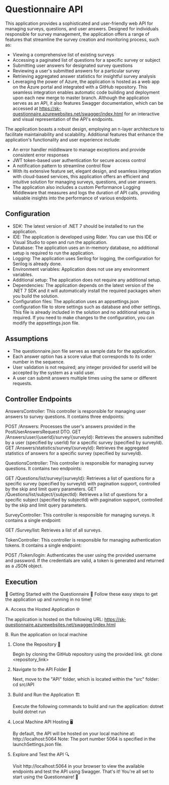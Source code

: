 # Questionnaire API
This application provides a sophisticated and user-friendly web API for managing surveys, questions, and user answers. Designed for individuals responsible for survey management, the application offers a range of features that streamline the survey creation and monitoring process, such as:

- Viewing a comprehensive list of existing surveys
- Accessing a paginated list of questions for a specific survey or subject
- Submitting user answers for designated survey questions
- Reviewing a user's submitted answers for a particular survey
- Retrieving aggregated answer statistics for insightful survey analysis
- Leveraging the power of Azure, the application is hosted as a web app on the Azure portal and integrated with a GitHub repository. This seamless integration enables automatic code building and deployment upon each new merge to master branch. Although the application serves as an API, it also features Swagger documentation, which can be accessed at https://sk-questionnaire.azurewebsites.net/swagger/index.html for an interactive and visual representation of the API's endpoints.

The application boasts a robust design, employing an n-layer architecture to facilitate maintainability and scalability. Additional features that enhance the application's functionality and user experience include:

- An error handler middleware to manage exceptions and provide consistent error responses
- JWT token-based user authentication for secure access control
- A notification pattern to streamline control flow
- With its extensive feature set, elegant design, and seamless integration with cloud-based services, this application offers an efficient and intuitive solution for managing surveys, questions, and user answers.
 - The application also includes a custom Performance Logging Middleware that measures and logs the duration of API calls, providing valuable insights into the performance of various endpoints.

## Configuration
- SDK: The latest version of .NET 7 should be installed to run the application.
- IDE: The application is developed using Rider. You can use this IDE or Visual Studio to open and run the application.
- Database: The application uses an in-memory database, no additional setup is required to run the application.
- Logging: The application uses Serilog for logging, the configuration for Serilog is already done.
- Environment variables: Application does not use any environment variables.
- Additional setup: The application does not require any additional setup.
- Dependencies: The application depends on the latest version of the .NET 7 SDK and it will automatically install the required packages when you build the solution.
- Configuration files: The application uses an appsettings.json configuration file to store settings such as database and other settings. This file is already included in the solution and no additional setup is required. If you need to make changes to the configuration, you can modify the appsettings.json file.

## Assumptions

- The questionnaire.json file serves as sample data for the application.
- Each answer option has a score value that corresponds to its order number in the sequence.
- User validation is not required; any integer provided for userId will be accepted by the system as a valid user.
- A user can submit answers multiple times using the same or different requests.

## Controller Endpoints

AnswersController:
This controller is responsible for managing user answers to survey questions. It contains three endpoints:

POST /Answers: Processes the user's answers provided in the PostUserAnswersRequest DTO.
GET /Answers/user/{userId}/survey/{surveyId}: Retrieves the answers submitted by a user (specified by userId) for a specific survey (specified by surveyId).
GET /Answers/statistics/survey/{surveyId}: Retrieves the aggregated statistics of answers for a specific survey (specified by surveyId).

QuestionsController:
This controller is responsible for managing survey questions. It contains two endpoints:

GET /Questions/list/survey/{surveyId}: Retrieves a list of questions for a specific survey (specified by surveyId) with pagination support, controlled by the skip and limit query parameters.
GET /Questions/list/subject/{subjectId}: Retrieves a list of questions for a specific subject (specified by subjectId) with pagination support, controlled by the skip and limit query parameters.

SurveyController:
This controller is responsible for managing surveys. It contains a single endpoint:

GET /Survey/list: Retrieves a list of all surveys.

TokenController:
This controller is responsible for managing authentication tokens. It contains a single endpoint:

POST /Token/login: Authenticates the user using the provided username and password. If the credentials are valid, a token is generated and returned as a JSON object.

## Execution
🌟 Getting Started with the Questionnaire 🌟
Follow these easy steps to get the application up and running in no time!

A. Access the Hosted Application 🌐

The application is hosted on the following URL:
https://sk-questionnaire.azurewebsites.net/swagger/index.html

B. Run the application on local machine

1. Clone the Repository 🚀

    Begin by cloning the GitHub repository using the provided link.
    git clone <repository_link>

2. Navigate to the API Folder 📁

    Next, move to the "API" folder, which is located within the "src" folder:
    cd src/API

3. Build and Run the Application 🏗️

    Execute the following commands to build and run the application:
    dotnet build
    dotnet run


4. Local Machine API Hosting 🖥️

    By default, the API will be hosted on your local machine at:
    http://localhost:5064
    Note: The port number 5064 is specified in the launchSettings.json file.

5. Explore and Test the API 🔍

    Visit http://localhost:5064 in your browser to view the available endpoints and test the API using Swagger.
    That's it! You're all set to start using the Questionnaire! 🎉


